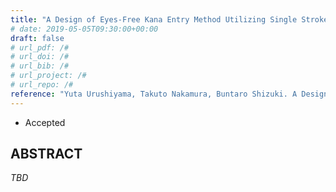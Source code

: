 ```yaml
---
title: "A Design of Eyes-Free Kana Entry Method Utilizing Single Stroke for Mobile Devices"
# date: 2019-05-05T09:30:00+00:00
draft: false
# url_pdf: /#
# url_doi: /#
# url_bib: /#
# url_project: /#
# url_repo: /#
reference: "Yuta Urushiyama, Takuto Nakamura, Buntaro Shizuki. A Design of Eyes-Free Kana Entry Method Utilizing Single Stroke for Mobile Devices. ACM CHI 2019Symposium on Asian CHI Symposium: Emerging HCI Research Collection, May 2019, 6 pages."
---
```


- Accepted

## ABSTRACT

*TBD*
